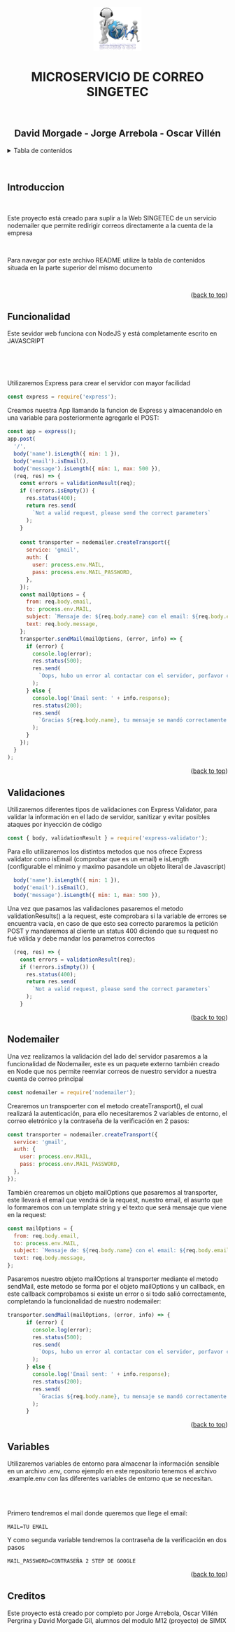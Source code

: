 <a name="readme-top"></a>

<br />

<br />

<div align="center">
  <a href="https://github.com/DavidMorgade/Web-Empresa-SIMIXM12">
    <img src="./screenshots/Logo.jpg" alt="Logo" height="100">
  </a>
  
<br />

<h1 align="center">MICROSERVICIO DE CORREO SINGETEC</h1>

<br />

  <h2 align="center">
    David Morgade - Jorge Arrebola - Oscar Villén
  </h2>
  
</div>

<!-- TABLE OF CONTENTS -->
<details>
  <summary>Tabla de contenidos</summary>
  <ol>
    <li><a href="#introduccion">Introducción</a></li>
    <li><a href="#funcionalidad">¿Cómo Funciona?</a></li>
    <li><a href="#nodemailer">Nodemailer</a></li>
    <li><a href="#variables">Variables de Entorno</a></li>
    <li><a href="#creditos">Creditos</a></li>
  </ol>
</details>

<br/>
<br/>

## Introduccion

   <br/>
    <p>Este proyecto está creado para suplir a la Web SINGETEC de un servicio nodemailer que permite redirigir correos directamente a la cuenta de la empresa</p>
   <br/>
    <p>Para navegar por este archivo README utilize la tabla de contenidos situada en la parte superior del mismo documento</p>
   <br/>

<p align="right">(<a href="#readme-top">back to top</a>)</p>

## Funcionalidad

<p>Este sevidor web funciona con NodeJS y está completamente escrito en JAVASCRIPT</p>
</br>
</br>
</br>
<p>Utilizaremos Express para crear el servidor con mayor facilidad</p>

```js
const express = require('express');
```

<p>Creamos nuestra App llamando la funcion de Express y almacenandolo en una variable para posteriormente agregarle el POST:</p>

```js
const app = express();
app.post(
  '/',
  body('name').isLength({ min: 1 }),
  body('email').isEmail(),
  body('message').isLength({ min: 1, max: 500 }),
  (req, res) => {
    const errors = validationResult(req);
    if (!errors.isEmpty()) {
      res.status(400);
      return res.send(
        `Not a valid request, please send the correct parameters`
      );
    }

    const transporter = nodemailer.createTransport({
      service: 'gmail',
      auth: {
        user: process.env.MAIL,
        pass: process.env.MAIL_PASSWORD,
      },
    });
    const mailOptions = {
      from: req.body.email,
      to: process.env.MAIL,
      subject: `Mensaje de: ${req.body.name} con el email: ${req.body.email}`,
      text: req.body.message,
    };
    transporter.sendMail(mailOptions, (error, info) => {
      if (error) {
        console.log(error);
        res.status(500);
        res.send(
          `Oops, hubo un error al contactar con el servidor, porfavor contacte con nososotros a: ${mailOptions.to}`
        );
      } else {
        console.log('Email sent: ' + info.response);
        res.status(200);
        res.send(
          `Gracias ${req.body.name}, tu mensaje se mandó correctamente a: ${mailOptions.to}. ¡Intentaremos ponernos en contacto contigo lo más pronto posible!`
        );
      }
    });
  }
);
```

<p align="right">(<a href="#readme-top">back to top</a>)</p>

## Validaciones

<p>Utilizaremos diferentes tipos de validaciones con Express Validator, para validar la información en el lado de servidor, sanitizar y evitar posibles ataques por inyección de código</p>

```js
const { body, validationResult } = require('express-validator');
```

<p>Para ello utilizaremos los distintos metodos que nos ofrece Express validator como isEmail (comprobar que es un email) e isLength (configurable el minimo y maximo pasandole un objeto literal de Javascript)</p>

```js
  body('name').isLength({ min: 1 }),
  body('email').isEmail(),
  body('message').isLength({ min: 1, max: 500 }),
```

<p>Una vez que pasamos las validaciones pasaremos el metodo validationResults() a la request, este comprobara si la variable de errores se encuentra vacía, en caso de que esto sea correcto pararemos la petición POST y mandaremos al cliente un status 400 diciendo que su request no fué válida y debe mandar los parametros correctos</p>

```js
  (req, res) => {
    const errors = validationResult(req);
    if (!errors.isEmpty()) {
      res.status(400);
      return res.send(
        `Not a valid request, please send the correct parameters`
      );
    }
```

<p align="right">(<a href="#readme-top">back to top</a>)</p>

## Nodemailer

<p>Una vez realizamos la validación del lado del servidor pasaremos a la funcionalidad de Nodemailer, este es un paquete externo también creado en Node que nos permite reenviar correos de nuestro servidor a nuestra cuenta de correo principal</p>

```js
const nodemailer = require('nodemailer');
```

<p>Crearemos un transpoerter con el metodo createTransport(), el cual realizará la autenticación, para ello necesitaremos 2 variables de entorno, el correo eletrónico y la contraseña de la verificación en 2 pasos:</p>

```js
const transporter = nodemailer.createTransport({
  service: 'gmail',
  auth: {
    user: process.env.MAIL,
    pass: process.env.MAIL_PASSWORD,
  },
});
```

<p>También crearemos un objeto mailOptions que pasaremos al transporter, este llevará el email que vendrá de la request, nuestro email, el asunto que lo formaremos con un template string y el texto que será mensaje que viene en la request:</p>

```js
const mailOptions = {
  from: req.body.email,
  to: process.env.MAIL,
  subject: `Mensaje de: ${req.body.name} con el email: ${req.body.email}`,
  text: req.body.message,
};
```

<p>Pasaremos nuestro objeto mailOptions al transporter mediante el metodo sendMail, este metodo se forma por el objeto mailOptions y un callback, en este callback comprobamos si existe un error o si todo salió correctamente, completando la funcionalidad de nuestro nodemailer:</p>

```js
transporter.sendMail(mailOptions, (error, info) => {
      if (error) {
        console.log(error);
        res.status(500);
        res.send(
          `Oops, hubo un error al contactar con el servidor, porfavor contacte con nososotros a: ${mailOptions.to}`
        );
      } else {
        console.log('Email sent: ' + info.response);
        res.status(200);
        res.send(
          `Gracias ${req.body.name}, tu mensaje se mandó correctamente a: ${mailOptions.to}. ¡Intentaremos ponernos en contacto contigo lo más pronto posible!`
        );
      }
```

<p align="right">(<a href="#readme-top">back to top</a>)</p>

## Variables

<p>Utilizaremos variables de entorno para almacenar la información sensible en un archivo .env, como ejemplo en este repositorio tenemos el archivo .example.env con las diferentes variables de entorno que se necesitan.</p>

</br>
</br>

<p>Primero tendremos el mail donde queremos que llege el email:</p>

```
MAIL=TU EMAIL
```

<p>Y como segunda variable tendremos la contraseña de la verificación en dos pasos</p>

```
MAIL_PASSWORD=CONTRASEÑA 2 STEP DE GOOGLE
```

<p align="right">(<a href="#readme-top">back to top</a>)</p>

## Creditos

<p>Este proyecto está creado por completo por Jorge Arrebola, Oscar Villén Pergrina y David Morgade Gil, alumnos del modulo M12 (proyecto) de SIMIX</p>
